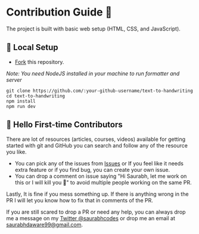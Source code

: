# Contribution Guide 🌻

The project is built with basic web setup (HTML, CSS, and JavaScript).

## 🐨 Local Setup

- [Fork](https://github.com/saurabhdaware/text-to-handwriting/fork) this repository.

*Note: You need NodeJS installed in your machine to run formatter and server*

```
git clone https://github.com/:your-github-username/text-to-handwriting
cd text-to-handwriting
npm install
npm run dev
```

## 🤗 Hello First-time Contributors

There are lot of resources (articles, courses, videos) available for getting started with git and GitHub you can search and follow any of the resource you like.

- You can pick any of the issues from [Issues](https://github.com/saurabhdaware/text-to-handwriting/issues) or If you feel like it needs extra feature or if you find bug, you can create your own issue.
- You can drop a comment on issue saying "Hi Saurabh, let me work on this or I will kill you 🔪" to avoid multiple people working on the same PR.

Lastly, It is fine if you mess something up. If there is anything wrong in the PR I will let you know how to fix that in comments of the PR.

If you are still scared to drop a PR or need any help, you can always drop me a message on my [Twitter @saurabhcodes](https://twitter.com/saurabhcodes) or drop me an email at saurabhdaware99@gmail.com.
